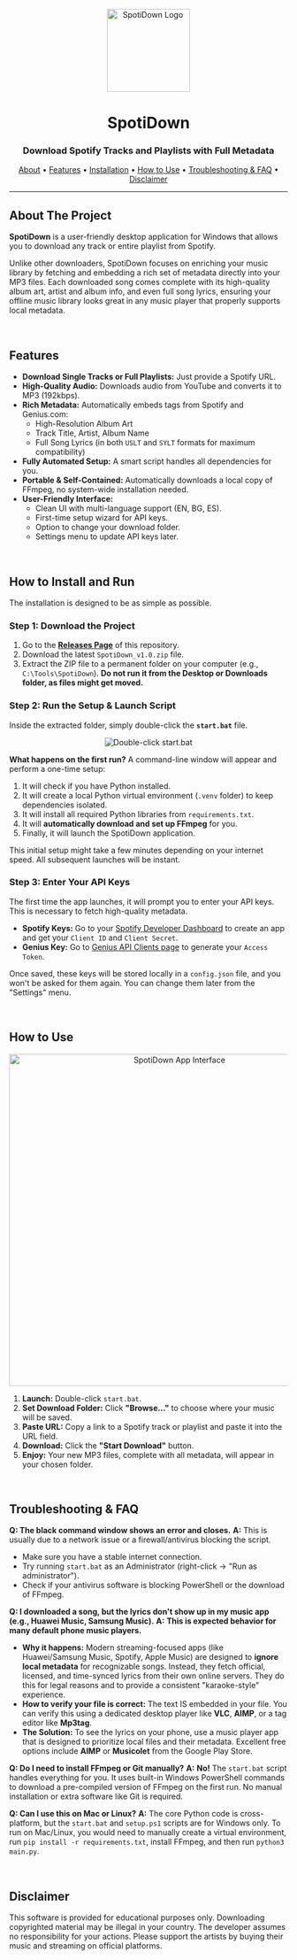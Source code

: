 <p align="center">
  <img src="https://i.imgur.com/g7XWz9S.png" width="150" alt="SpotiDown Logo" />
</p>

<h1 align="center">SpotiDown</h1>
<h3 align="center">Download Spotify Tracks and Playlists with Full Metadata</h3>

<p align="center">
  <a href="#about-the-project">About</a> •
  <a href="#features">Features</a> •
  <a href="#how-to-install-and-run">Installation</a> •
  <a href="#how-to-use">How to Use</a> •
  <a href="#troubleshooting--faq">Troubleshooting & FAQ</a> •
  <a href="#disclaimer">Disclaimer</a>
</p>

---

<h2 id="about-the-project">About The Project</h2>

**SpotiDown** is a user-friendly desktop application for Windows that allows you to download any track or entire playlist from Spotify. 

Unlike other downloaders, SpotiDown focuses on enriching your music library by fetching and embedding a rich set of metadata directly into your MP3 files. Each downloaded song comes complete with its high-quality album art, artist and album info, and even full song lyrics, ensuring your offline music library looks great in any music player that properly supports local metadata.

<br>

<h2 id="features">Features</h2>

- **Download Single Tracks or Full Playlists:** Just provide a Spotify URL.
- **High-Quality Audio:** Downloads audio from YouTube and converts it to MP3 (192kbps).
- **Rich Metadata:** Automatically embeds tags from Spotify and Genius.com:
  - High-Resolution Album Art
  - Track Title, Artist, Album Name
  - Full Song Lyrics (in both `USLT` and `SYLT` formats for maximum compatibility)
- **Fully Automated Setup:** A smart script handles all dependencies for you.
- **Portable & Self-Contained:** Automatically downloads a local copy of FFmpeg, no system-wide installation needed.
- **User-Friendly Interface:**
  - Clean UI with multi-language support (EN, BG, ES).
  - First-time setup wizard for API keys.
  - Option to change your download folder.
  - Settings menu to update API keys later.

<br>

<h2 id="how-to-install-and-run">How to Install and Run</h2>

The installation is designed to be as simple as possible.

### Step 1: Download the Project

1.  Go to the **[Releases Page](https://github.com/YOUR_USERNAME/YOUR_REPO_NAME/releases)** of this repository. <!-- ЗАМЕНИ С ТВОЯ ЛИНК -->
2.  Download the latest `SpotiDown_v1.0.zip` file.
3.  Extract the ZIP file to a permanent folder on your computer (e.g., `C:\Tools\SpotiDown`). **Do not run it from the Desktop or Downloads folder, as files might get moved.**

### Step 2: Run the Setup & Launch Script

Inside the extracted folder, simply double-click the **`start.bat`** file.

<p align="center">
  <img src="https://i.imgur.com/yF5g5eR.png" alt="Double-click start.bat" />
</p>

**What happens on the first run?**
A command-line window will appear and perform a one-time setup:
1.  It will check if you have Python installed.
2.  It will create a local Python virtual environment (`.venv` folder) to keep dependencies isolated.
3.  It will install all required Python libraries from `requirements.txt`.
4.  It will **automatically download and set up FFmpeg** for you.
5.  Finally, it will launch the SpotiDown application.

This initial setup might take a few minutes depending on your internet speed. All subsequent launches will be instant.

### Step 3: Enter Your API Keys

The first time the app launches, it will prompt you to enter your API keys. This is necessary to fetch high-quality metadata.

- **Spotify Keys:** Go to your [Spotify Developer Dashboard](https://developer.spotify.com/dashboard/) to create an app and get your `Client ID` and `Client Secret`.
- **Genius Key:** Go to [Genius API Clients page](https://genius.com/api-clients) to generate your `Access Token`.

Once saved, these keys will be stored locally in a `config.json` file, and you won't be asked for them again. You can change them later from the "Settings" menu.

<br>

<h2 id="how-to-use">How to Use</h2>

<p align="center">
  <img src="https://i.imgur.com/vHq8Y8L.png" width="600" alt="SpotiDown App Interface" />
</p>

1.  **Launch:** Double-click `start.bat`.
2.  **Set Download Folder:** Click **"Browse..."** to choose where your music will be saved.
3.  **Paste URL:** Copy a link to a Spotify track or playlist and paste it into the URL field.
4.  **Download:** Click the **"Start Download"** button.
5.  **Enjoy:** Your new MP3 files, complete with all metadata, will appear in your chosen folder.

<br>

<h2 id="troubleshooting--faq">Troubleshooting & FAQ</h2>

**Q: The black command window shows an error and closes.**
**A:** This is usually due to a network issue or a firewall/antivirus blocking the script.
- Make sure you have a stable internet connection.
- Try running `start.bat` as an Administrator (right-click -> "Run as administrator").
- Check if your antivirus software is blocking PowerShell or the download of FFmpeg.

**Q: I downloaded a song, but the lyrics don't show up in my music app (e.g., Huawei Music, Samsung Music).**
**A:** **This is expected behavior for many default phone music players.**
- **Why it happens:** Modern streaming-focused apps (like Huawei/Samsung Music, Spotify, Apple Music) are designed to **ignore local metadata** for recognizable songs. Instead, they fetch official, licensed, and time-synced lyrics from their own online servers. They do this for legal reasons and to provide a consistent "karaoke-style" experience.
- **How to verify your file is correct:** The text IS embedded in your file. You can verify this using a dedicated desktop player like **VLC**, **AIMP**, or a tag editor like **Mp3tag**.
- **The Solution:** To see the lyrics on your phone, use a music player app that is designed to prioritize local files and their metadata. Excellent free options include **AIMP** or **Musicolet** from the Google Play Store.

**Q: Do I need to install FFmpeg or Git manually?**
**A:** **No!** The `start.bat` script handles everything for you. It uses built-in Windows PowerShell commands to download a pre-compiled version of FFmpeg on the first run. No manual installation or extra software like Git is required.

**Q: Can I use this on Mac or Linux?**
**A:** The core Python code is cross-platform, but the `start.bat` and `setup.ps1` scripts are for Windows only. To run on Mac/Linux, you would need to manually create a virtual environment, run `pip install -r requirements.txt`, install FFmpeg, and then run `python3 main.py`.

<br>

<h2 id="disclaimer">Disclaimer</h2>

This software is provided for educational purposes only. Downloading copyrighted material may be illegal in your country. The developer assumes no responsibility for your actions. Please support the artists by buying their music and streaming on official platforms.